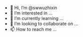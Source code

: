 - 👋 Hi, I’m @swwuzhixin
- 👀 I’m interested in ...
- 🌱 I’m currently learning ...
- 💞️ I’m looking to collaborate on ...
- 📫 How to reach me ...

<!---
swwuzhixin/swwuzhixin is a ✨ special ✨ repository because its `README.md` (this file) appears on your GitHub profile.
You can click the Preview link to take a look at your changes.
--->
